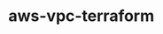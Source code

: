 # aws-vpc-terraform
<!-- BEGINNING OF PRE-COMMIT-TERRAFORM DOCS HOOK -->
<!-- END OF PRE-COMMIT-TERRAFORM DOCS HOOK -->
